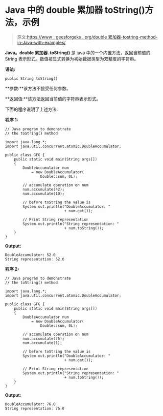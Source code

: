 # Java 中的 double 累加器 toString()方法，示例

> 原文:[https://www . geesforgeks . org/double 累加器-tostring-method-in-Java-with-examples/](https://www.geeksforgeeks.org/doubleaccumulator-tostring-method-in-java-with-examples/)

**Java。double 累加器. toString()** 是 java 中的一个内置方法，返回当前值的 String 表示形式。数值被显式转换为初始数据类型为双精度的字符串。

**语法:**

```
public String toString()

```

**参数:**该方法不接受任何参数。

**返回值:**该方法返回当前值的字符串表示形式。

下面的程序说明了上述方法:

**程序 1:**

```
// Java program to demonstrate
// the toString() method

import java.lang.*;
import java.util.concurrent.atomic.DoubleAccumulator;

public class GFG {
    public static void main(String args[])
    {
        DoubleAccumulator num
            = new DoubleAccumulator(
                Double::sum, 0L);

        // accumulate operation on num
        num.accumulate(42);
        num.accumulate(10);

        // before toString the value is
        System.out.println("DoubleAccumulator: "
                           + num.get());

        // Print String representation
        System.out.println("String representation: "
                           + num.toString());
    }
}
```

**Output:**

```
DoubleAccumulator: 52.0
String representation: 52.0

```

**程序 2:**

```
// Java program to demonstrate
// the toString() method

import java.lang.*;
import java.util.concurrent.atomic.DoubleAccumulator;

public class GFG {
    public static void main(String args[])
    {
        DoubleAccumulator num
            = new DoubleAccumulator(
                Double::sum, 0L);

        // accumulate operation on num
        num.accumulate(75);
        num.accumulate(1);

        // before toString the value is
        System.out.println("DoubleAccumulator: "
                           + num.get());

        // Print String representation
        System.out.println("String representation: "
                           + num.toString());
    }
}
```

**Output:**

```
DoubleAccumulator: 76.0
String representation: 76.0

```